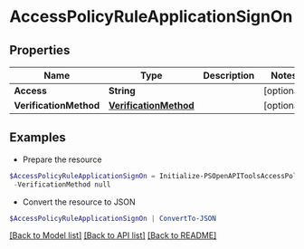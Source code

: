 # AccessPolicyRuleApplicationSignOn
## Properties

Name | Type | Description | Notes
------------ | ------------- | ------------- | -------------
**Access** | **String** |  | [optional] 
**VerificationMethod** | [**VerificationMethod**](VerificationMethod.md) |  | [optional] 

## Examples

- Prepare the resource
```powershell
$AccessPolicyRuleApplicationSignOn = Initialize-PSOpenAPIToolsAccessPolicyRuleApplicationSignOn  -Access null `
 -VerificationMethod null
```

- Convert the resource to JSON
```powershell
$AccessPolicyRuleApplicationSignOn | ConvertTo-JSON
```

[[Back to Model list]](../README.md#documentation-for-models) [[Back to API list]](../README.md#documentation-for-api-endpoints) [[Back to README]](../README.md)

